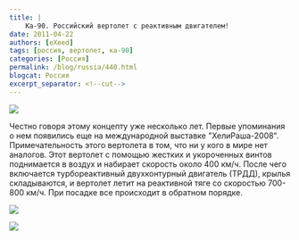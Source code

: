 ```yaml
---
title: |
    Ка-90. Российский вертолет с реактивным двигателем!
date: 2011-04-22
authors: [eXeed]
tags: [россия, вертолет, ка-90]
categories: [Россия]
permalink: /blog/russia/440.html
blogcat: Россия
excerpt_separator: <!--cut-->
---
```



![](http://itw66.ru/uploads/images/00/00/03/2011/04/22/10082b.jpg)


Честно говоря этому концепту уже несколько лет. Первые упоминания о нем появились еще на международной выставке "ХелиРаша-2008". Примечательность этого вертолета в том, что ни у кого в мире нет аналогов. Этот вертолет с помощью жестких и укороченных винтов поднимается в воздух и набирает скорость около 400 км/ч. После чего включается турбореактивный двухконтурный двигатель (ТРДД), крылья складываются, и вертолет летит на реактивной тяге со скоростью 700-800 км/ч. При посадке все происходит в обратном порядке.


<!--cut-->



![](http://itw66.ru/uploads/images/00/00/03/2011/04/22/7561f3.jpg)


![](http://itw66.ru/uploads/images/00/00/03/2011/04/22/14b9c4.jpg)

